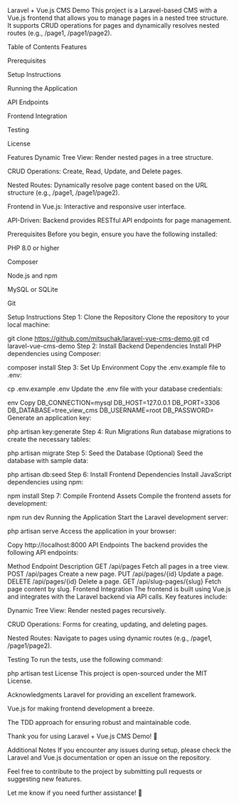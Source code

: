 Laravel + Vue.js CMS Demo
This project is a Laravel-based CMS with a Vue.js frontend that allows you to manage pages in a nested tree structure. It supports CRUD operations for pages and dynamically resolves nested routes (e.g., /page1, /page1/page2).

Table of Contents
Features

Prerequisites

Setup Instructions

Running the Application

API Endpoints

Frontend Integration

Testing

License

Features
Dynamic Tree View: Render nested pages in a tree structure.

CRUD Operations: Create, Read, Update, and Delete pages.

Nested Routes: Dynamically resolve page content based on the URL structure (e.g., /page1, /page1/page2).

Frontend in Vue.js: Interactive and responsive user interface.

API-Driven: Backend provides RESTful API endpoints for page management.

Prerequisites
Before you begin, ensure you have the following installed:

PHP 8.0 or higher

Composer

Node.js and npm

MySQL or SQLite

Git

Setup Instructions
Step 1: Clone the Repository
Clone the repository to your local machine:


git clone https://github.com/mitsuchak/laravel-vue-cms-demo.git
cd laravel-vue-cms-demo
Step 2: Install Backend Dependencies
Install PHP dependencies using Composer:


composer install
Step 3: Set Up Environment
Copy the .env.example file to .env:


cp .env.example .env
Update the .env file with your database credentials:

env
Copy
DB_CONNECTION=mysql
DB_HOST=127.0.0.1
DB_PORT=3306
DB_DATABASE=tree_view_cms
DB_USERNAME=root
DB_PASSWORD=
Generate an application key:


php artisan key:generate
Step 4: Run Migrations
Run database migrations to create the necessary tables:


php artisan migrate
Step 5: Seed the Database (Optional)
Seed the database with sample data:


php artisan db:seed
Step 6: Install Frontend Dependencies
Install JavaScript dependencies using npm:


npm install
Step 7: Compile Frontend Assets
Compile the frontend assets for development:


npm run dev
Running the Application
Start the Laravel development server:


php artisan serve
Access the application in your browser:

Copy
http://localhost:8000
API Endpoints
The backend provides the following API endpoints:

Method	Endpoint	Description
GET	/api/pages	Fetch all pages in a tree view.
POST	/api/pages	Create a new page.
PUT	/api/pages/{id}	Update a page.
DELETE	/api/pages/{id}	Delete a page.
GET	/api/slug-pages/{slug}	Fetch page content by slug.
Frontend Integration
The frontend is built using Vue.js and integrates with the Laravel backend via API calls. Key features include:

Dynamic Tree View: Render nested pages recursively.

CRUD Operations: Forms for creating, updating, and deleting pages.

Nested Routes: Navigate to pages using dynamic routes (e.g., /page1, /page1/page2).

Testing
To run the tests, use the following command:


php artisan test
License
This project is open-sourced under the MIT License.

Acknowledgments
Laravel for providing an excellent framework.

Vue.js for making frontend development a breeze.

The TDD approach for ensuring robust and maintainable code.

Thank you for using Laravel + Vue.js CMS Demo! 🚀

Additional Notes
If you encounter any issues during setup, please check the Laravel and Vue.js documentation or open an issue on the repository.

Feel free to contribute to the project by submitting pull requests or suggesting new features.

Let me know if you need further assistance! 🚀

